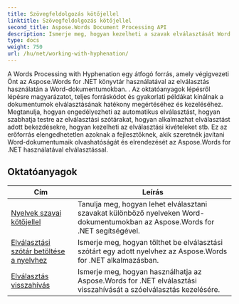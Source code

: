 ```yaml
---
title: Szövegfeldolgozás kötőjellel
linktitle: Szövegfeldolgozás kötőjellel
second_title: Aspose.Words Document Processing API
description: Ismerje meg, hogyan kezelheti a szavak elválasztását Word dokumentumokban az Aspose.Words for .NET segítségével. Teljes oktatóanyagok és gyakorlati példák.
type: docs
weight: 750
url: /hu/net/working-with-hyphenation/
---
```

A Words Processing with Hyphenation egy átfogó forrás, amely végigvezeti Önt az Aspose.Words for .NET könyvtár használatával az elválasztás használatán a Word-dokumentumokban. . Az oktatóanyagok lépésről lépésre magyarázatot, teljes forráskódot és gyakorlati példákat kínálnak a dokumentumok elválasztásának hatékony megértéséhez és kezeléséhez. Megtanulja, hogyan engedélyezheti az automatikus elválasztást, hogyan szabhatja testre az elválasztási szótárakat, hogyan alkalmazhat elválasztást adott bekezdésekre, hogyan kezelheti az elválasztási kivételeket stb. Ez az erőforrás elengedhetetlen azoknak a fejlesztőknek, akik szeretnék javítani Word-dokumentumaik olvashatóságát és elrendezését az Aspose.Words for .NET használatával elválasztással.

 ## Oktatóanyagok
| Cím | Leírás |
| --- | --- |
| [Nyelvek szavai kötőjellel](./hyphenate-words-of-languages/) | Tanulja meg, hogyan lehet elválasztani szavakat különböző nyelveken Word-dokumentumokban az Aspose.Words for .NET segítségével. |
| [Elválasztási szótár betöltése a nyelvhez](./load-hyphenation-dictionary-for-language/) |Ismerje meg, hogyan tölthet be elválasztási szótárt egy adott nyelvhez az Aspose.Words for .NET alkalmazásban. |
| [Elválasztás visszahívás](./hyphenation-callback/) | Ismerje meg, hogyan használhatja az Aspose.Words for .NET elválasztási visszahívását a szóelválasztás kezelésére. |